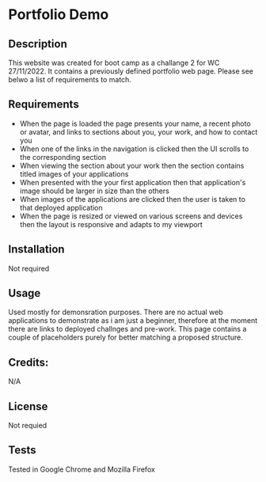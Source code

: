 #  Portfolio Demo

## Description
 
This website was created for boot camp as a challange 2 for WC 27/11/2022. It contains a previously defined portfolio web page. Please see belwo a list of requirements to match.

## Requirements

* When the page is loaded the page presents your name, a recent photo or avatar, and links to sections about you, your work, and how to contact you
* When one of the links in the navigation is clicked then the UI scrolls to the corresponding section
* When viewing the section about your work then the section contains titled images of your applications
* When presented with the your first application then that application's image should be larger in size than the others
* When images of the applications are clicked then the user is taken to that deployed application
* When the page is resized or viewed on various screens and devices then the layout is responsive and adapts to my viewport
## Installation

Not required

## Usage

Used mostly for demonsration purposes. There are no actual web applications to demonstrate as i am just a beginner, therefore at the moment there are links to deployed challnges and pre-work. This page contains a couple of placeholders purely for better matching a proposed structure.



## Credits:

N/A

## License

Not requied

## Tests

Tested in Google Chrome and Mozilla Firefox